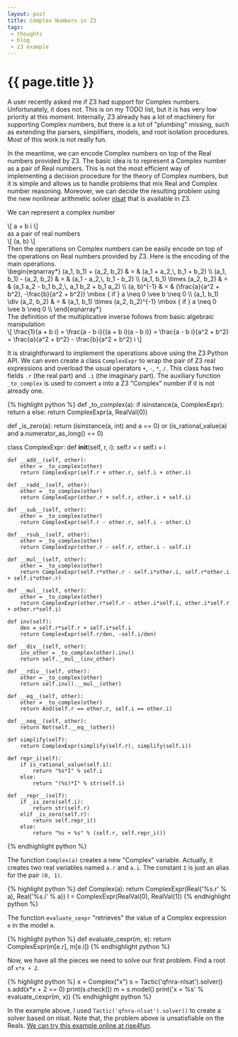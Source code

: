 ```yaml
---
layout: post
title: Complex Numbers in Z3
tags: 
 - thoughts
 - blog
 - z3 example
---
```


{{ page.title }}
================

A user recently asked me if Z3 had support for Complex numbers.
Unfortunately, it does not. This is on my TODO list, but it is
has very low priority at this moment.  Internally, Z3 already has a
lot of machinery for supporting Complex numbers, but there is a lot of
"plumbing" missing, such as extending the parsers, simplifiers, 
models, and root isolation procedures. Most of this work is not really fun.

In the meantime, we can encode Complex numbers on top of the Real numbers 
provided by Z3. The basic idea is to represent a Complex number as a pair
of Real numbers. This is not the most efficient way of implementing a decision
procedure for the theory of Complex numbers, but it is simple and allows us
to handle problems that mix Real and Complex number reasoning. 
Moreover, we can decide the resulting problem using the new nonlinear arithmetic 
solver <a href="http://research.microsoft.com/en-us/um/people/leonardo/files/IJCAR2012.pdf">nlsat</a> that is available in Z3.

We can represent a complex number 
<div>
\[ a + b i \]
</div>
as a pair of real numbers
<div>
\[ (a, b) \]
</div>
Then the operations on Complex numbers can be easily encode on top of the operations on Real numbers provided by Z3.
Here is the encoding of the main operations.
<div>
\begin{eqnarray*}
(a_1, b_1) + (a_2, b_2) & = & (a_1 + a_2,\, b_1 + b_2) \\
(a_1, b_1) - (a_2, b_2) & = & (a_1 - a_2,\, b_1 - b_2) \\
(a_1, b_1) \times (a_2, b_2) & = & (a_1 a_2 - b_1 b_2,\, a_1 b_2 + b_1 a_2) \\
(a, b)^{-1} & = & (\frac{a}{a^2 + b^2}, -\frac{b}{a^2 + b^2}) \mbox { if } a \neq 0 \vee b \neq 0 \\
(a_1, b_1) \div (a_2, b_2) & = & (a_1, b_1) \times (a_2, b_2)^{-1} \mbox { if } a \neq 0 \vee b \neq 0 \\ 
\end{eqnarray*}
</div>
The definition of the multiplicative inverse follows from basic algebraic manipulation
<div>
\[
\frac{1}{a + b i} = \frac{a - b i}{(a + b i)(a - b i)} = \frac{a - b i}{a^2 + b^2} = \frac{a}{a^2 + b^2} - \frac{b}{a^2 + b^2} i
\]
</div>

It is straightforward to implement the operations above using the Z3 Python API. We can even create a class `ComplexExpr` 
to wrap the pair of Z3 real expressions and overload the usual operators `+`, `-`, `*`, `/`. This class has two
fields `.r` (the real part) and `.i` (the imaginary part). The auxiliary function `_to_complex` is used to convert `a` into a
Z3 "Complex" number if it is not already one.

{% highlight python %}
def _to_complex(a):
    if isinstance(a, ComplexExpr):
        return a
    else:
        return ComplexExpr(a, RealVal(0))

def _is_zero(a):
    return (isinstance(a, int) and a == 0) or (is_rational_value(a) and a.numerator_as_long() == 0)

class ComplexExpr:
    def __init__(self, r, i):
        self.r = r
        self.i = i

    def __add__(self, other):
        other = _to_complex(other)
        return ComplexExpr(self.r + other.r, self.i + other.i)

    def __radd__(self, other):
        other = _to_complex(other)
        return ComplexExpr(other.r + self.r, other.i + self.i)

    def __sub__(self, other):
        other = _to_complex(other)
        return ComplexExpr(self.r - other.r, self.i - other.i)

    def __rsub__(self, other):
        other = _to_complex(other)
        return ComplexExpr(other.r - self.r, other.i - self.i)

    def __mul__(self, other):
        other = _to_complex(other)
        return ComplexExpr(self.r*other.r - self.i*other.i, self.r*other.i + self.i*other.r)

    def __mul__(self, other):
        other = _to_complex(other)
        return ComplexExpr(other.r*self.r - other.i*self.i, other.i*self.r + other.r*self.i)

    def inv(self):
        den = self.r*self.r + self.i*self.i
        return ComplexExpr(self.r/den, -self.i/den)

    def __div__(self, other):
        inv_other = _to_complex(other).inv()
        return self.__mul__(inv_other)

    def __rdiv__(self, other):
        other = _to_complex(other)
        return self.inv().__mul__(other)

    def __eq__(self, other):
        other = _to_complex(other)
        return And(self.r == other.r, self.i == other.i)

    def __neq__(self, other):
        return Not(self.__eq__(other))

    def simplify(self):
        return ComplexExpr(simplify(self.r), simplify(self.i))

    def repr_i(self):
        if is_rational_value(self.i):
            return "%s*I" % self.i
        else:
            return "(%s)*I" % str(self.i)

    def __repr__(self):
        if _is_zero(self.i):
            return str(self.r)
        elif _is_zero(self.r):
            return self.repr_i()
        else:
            return "%s + %s" % (self.r, self.repr_i())
{% endhighlight python %}

The function `Complex(a)` creates a new "Complex" variable. Actually, it creates two real variables named `a.r` and `a.i`.
The constant `I` is just an alias for the pair `(0, 1)`. 

{% highlight python %}
def Complex(a):
    return ComplexExpr(Real('%s.r' % a), Real('%s.i' % a))
I = ComplexExpr(RealVal(0), RealVal(1))
{% endhighlight python %}

The function `evaluate_cexpr` "retrieves" the value of a Complex expression `e` in the model `m`.

{% highlight python %}
def evaluate_cexpr(m, e):
    return ComplexExpr(m[e.r], m[e.i])
{% endhighlight python %}

Now, we have all the pieces we need to solve our first problem. Find a root of `x*x + 2`.

{% highlight python %}
x = Complex("x")
s = Tactic('qfnra-nlsat').solver()
s.add(x*x + 2 == 0)
print(s.check())
m = s.model()
print('x = %s' % evaluate_cexpr(m, x))
{% endhighlight python %}

In the example above, I used `Tactic('qfnra-nlsat').solver()` to create a solver based on nlsat.
Note that, the problem above is unsatisfiable on the Reals.
<a href="http://rise4fun.com/Z3Py/uepl">We can try this example online at rise4fun</a>.
